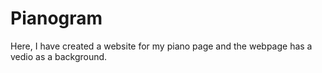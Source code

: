 # Pianogram
Here, I have created a website for my piano page and the webpage has a vedio as a background. 
